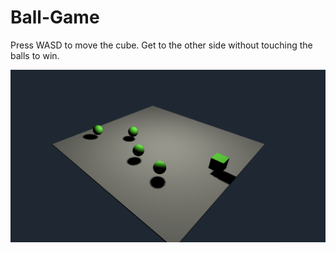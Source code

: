 # Ball-Game
Press WASD to move the cube. Get to the other side without touching the balls to win.

![](https://github.com/LeonHan2007/Ball-Game/blob/main/thumbnail.png?raw=true)
